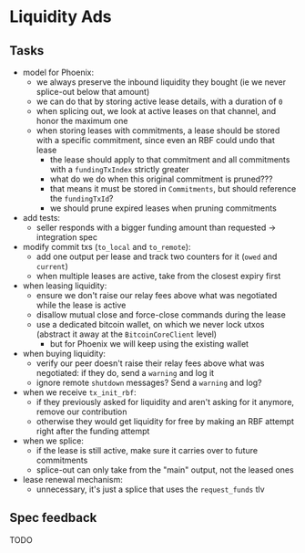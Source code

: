 # Liquidity Ads

## Tasks

- model for Phoenix:
  - we always preserve the inbound liquidity they bought (ie we never splice-out below that amount)
  - we can do that by storing active lease details, with a duration of `0`
  - when splicing out, we look at active leases on that channel, and honor the maximum one
  - when storing leases with commitments, a lease should be stored with a specific commitment, since even an RBF could undo that lease
    - the lease should apply to that commitment and all commitments with a `fundingTxIndex` strictly greater
    - what do we do when this original commitment is pruned???
    - that means it must be stored in `Commitments`, but should reference the `fundingTxId`?
    - we should prune expired leases when pruning commitments
- add tests:
  - seller responds with a bigger funding amount than requested -> integration spec
- modify commit txs (`to_local` and `to_remote`):
  - add one output per lease and track two counters for it (`owed` and `current`)
  - when multiple leases are active, take from the closest expiry first
- when leasing liquidity:
  - ensure we don't raise our relay fees above what was negotiated while the lease is active
  - disallow mutual close and force-close commands during the lease
  - use a dedicated bitcoin wallet, on which we never lock utxos (abstract it away at the `BitcoinCoreClient` level)
    - but for Phoenix we will keep using the existing wallet
- when buying liquidity:
  - verify our peer doesn't raise their relay fees above what was negotiated: if they do, send a `warning` and log it
  - ignore remote `shutdown` messages? Send a `warning` and log?
- when we receive `tx_init_rbf`:
  - if they previously asked for liquidity and aren't asking for it anymore, remove our contribution
  - otherwise they would get liquidity for free by making an RBF attempt right after the funding attempt
- when we splice:
  - if the lease is still active, make sure it carries over to future commitments
  - splice-out can only take from the "main" output, not the leased ones
- lease renewal mechanism:
  - unnecessary, it's just a splice that uses the `request_funds` tlv

## Spec feedback

TODO

